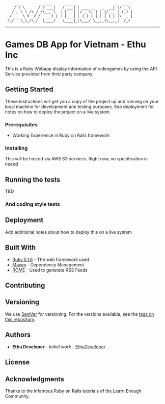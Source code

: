          ___        ______     ____ _                 _  ___  
        / \ \      / / ___|   / ___| | ___  _   _  __| |/ _ \ 
       / _ \ \ /\ / /\___ \  | |   | |/ _ \| | | |/ _` | (_) |
      / ___ \ V  V /  ___) | | |___| | (_) | |_| | (_| |\__, |
     /_/   \_\_/\_/  |____/   \____|_|\___/ \__,_|\__,_|  /_/ 
 ----------------------------------------------------------------- 


# Games DB App for Vietnam - Ethu Inc

This is a Ruby Webapp display information of videogames by using the API Service provided from third party company.

## Getting Started

These instructions will get you a copy of the project up and running on your local machine for development and testing purposes. See deployment for notes on how to deploy the project on a live system.

### Prerequisites

- Working Experience in Ruby on Rails framework

### Installing

This will be hosted via AWS S3 services. Right now, no specification is neeed 


## Running the tests

TBD


### And coding style tests

## Deployment

Add additional notes about how to deploy this on a live system

## Built With

* [Ruby 5.1.6](http://) - The web framework used
* [Maven](https://) - Dependency Management
* [ROME](https://) - Used to generate RSS Feeds

## Contributing


## Versioning

We use [SemVer](http://semver.org/) for versioning. For the versions available, see the [tags on this repository](https://github.com/your/project/tags). 

## Authors

* **Ethu Developer** - *Initial work* - [EthuDeveloper](https://github.com/PurpleBooth)


## License


## Acknowledgments

Thanks to the infamous Ruby on Rails tutorials of the Learn Enough Community.

